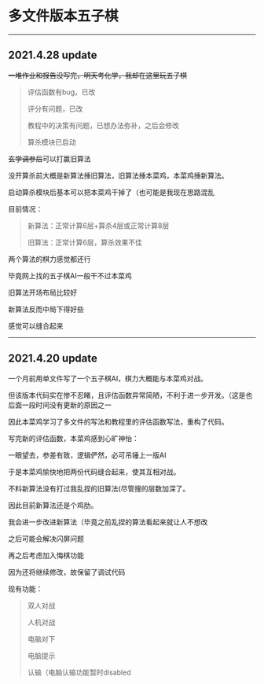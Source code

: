 # 多文件版本五子棋
---
## 2021.4.28 update

~~一堆作业和报告没写完，明天考化学，我却在这里玩五子棋~~

>评估函数有bug，已改
>
>评分有问题，已改
>
>教程中的决策有问题，已想办法弥补，之后会修改
>
>算杀模块已启动

~~玄学调参后~~可以打赢旧算法

没开算杀前大概是新算法捶旧算法，旧算法捶本菜鸡，本菜鸡捶新算法。

启动算杀模块后基本可以把本菜鸡干掉了（也可能是我现在思路混乱

目前情况：

>新算法：正常计算6层+算杀4层或正常计算8层
>
>旧算法：正常计算6层，算杀效果不佳

两个算法的棋力感觉都还行

毕竟网上找的五子棋AI一般干不过本菜鸡

旧算法开场布局比较好

新算法反而中局下得好些

感觉可以缝合起来

---
## 2021.4.20 update

一个月前用单文件写了一个五子棋AI，棋力大概能与本菜鸡对战。

但该版本代码实在惨不忍睹，且评估函数异常简陋，不利于进一步开发。（这是也后面一段时间没有更新的原因之一

因此本菜鸡学习了多文件的写法和教程里的评估函数写法，重构了代码。

写完新的评估函数，本菜鸡感到心旷神怡：

一眼望去，参差有致，逻辑俨然，必可吊锤上一版AI

于是本菜鸡愉快地把两份代码缝合起来，使其互相对战。

不料新算法没有打过我乱捏的旧算法(尽管搜的层数加深了。

因此目前新算法还是个鸡肋。

我会进一步改进新算法（毕竟之前乱捏的算法看起来就让人不想改

之后可能会解决闪屏问题

再之后考虑加入悔棋功能

因为还将继续修改，故保留了调试代码

现有功能：

> 双人对战
> 
> 人机对战
> 
> 电脑对下
> 
> 电脑提示
> 
> 认输（电脑认输功能暂时disabled
